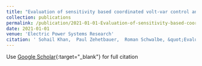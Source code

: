 ```yaml
---
title: "Evaluation of sensitivity based coordinated volt-var control and local reactive power for voltage regulation and power exchange across system boundaries in smart distribution networks"
collection: publications
permalink: /publication/2021-01-01-Evaluation-of-sensitivity-based-coordinated-volt-var-control
date: 2021-01-01
venue: 'Electric Power Systems Research'
citation: ' Sohail Khan,  Paul Zehetbauer,  Roman Schwalbe, &quot;Evaluation of sensitivity based coordinated volt-var control and local reactive power for voltage regulation and power exchange across system boundaries in smart distribution networks.&quot; Electric Power Systems Research, 2021.'
---
```

Use [Google Scholar](https://scholar.google.com/scholar?q=Evaluation+of+sensitivity+based+coordinated+volt+var+control+and+local+reactive+power+for+voltage+regulation+and+power+exchange+across+system+boundaries+in+smart+distribution+networks){:target="_blank"} for full citation